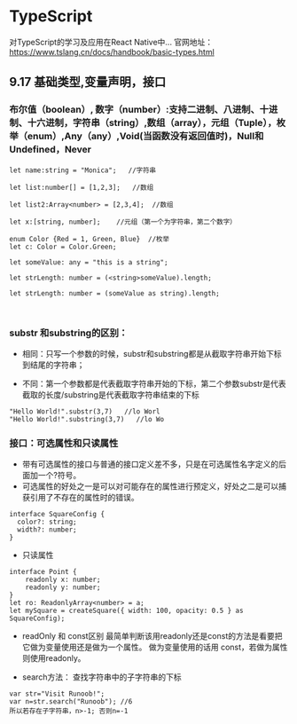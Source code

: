 # TypeScript
对TypeScript的学习及应用在React Native中...
官网地址：https://www.tslang.cn/docs/handbook/basic-types.html

## 9.17 基础类型,变量声明，接口
### 布尔值（boolean）, 数字（number）:支持二进制、八进制、十进制、十六进制，字符串（string）,数组（array），元组（Tuple），枚举（enum）,Any（any）,Void(当函数没有返回值时)，Null和Undefined，Never
   
```
let name:string = "Monica";   //字符串

let list:number[] = [1,2,3];   //数组

let list2:Array<number> = [2,3,4];  //数组

let x:[string, number];    //元组（第一个为字符串，第二个数字）

enum Color {Red = 1, Green, Blue}  //枚举
let c: Color = Color.Green;   

let someValue: any = "this is a string";

let strLength: number = (<string>someValue).length;

let strLength: number = (someValue as string).length;



```
### substr 和substring的区别：

  * 相同：只写一个参数的时候，substr和substring都是从截取字符串开始下标到结尾的字符串；
  
  * 不同：第一个参数都是代表截取字符串开始的下标，第二个参数substr是代表截取的长度/substring是代表截取字符串结束的下标
   
```
"Hello World!".substr(3,7)   //lo Worl
"Hello World!".substring(3,7)   //lo Wo
```
### 接口：可选属性和只读属性
* 带有可选属性的接口与普通的接口定义差不多，只是在可选属性名字定义的后面加一个?符号。
* 可选属性的好处之一是可以对可能存在的属性进行预定义，好处之二是可以捕获引用了不存在的属性时的错误。
```
interface SquareConfig {
  color?: string;
  width?: number;
}
```
* 只读属性
```
interface Point {
    readonly x: number;
    readonly y: number;
}
let ro: ReadonlyArray<number> = a;
let mySquare = createSquare({ width: 100, opacity: 0.5 } as SquareConfig);
```
* readOnly 和 const区别
  最简单判断该用readonly还是const的方法是看要把它做为变量使用还是做为一个属性。 做为变量使用的话用 const，若做为属性则使用readonly。

* search方法： 查找字符串中的子字符串的下标
```
var str="Visit Runoob!"; 
var n=str.search("Runoob"); //6
所以若存在子字符串，n>-1; 否则n=-1

```

  
  
